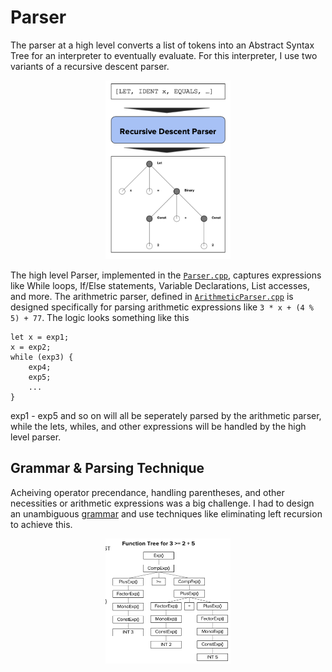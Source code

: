 # Parser

The parser at a high level converts a list of tokens into an Abstract Syntax Tree for an interpreter to eventually evaluate. For this interpreter, I use two variants of a recursive descent parser.

<p align="center">
    <img src="../images/parser.png" alt="drawing" width="200"/>
</p>

The high level Parser, implemented in the [`Parser.cpp`](../src/Parser.cpp), captures expressions like While loops, If/Else statements, Variable Declarations, List accesses, and more. The arithmetric parser, defined in [`ArithmeticParser.cpp`](../src/arithmetic_parser.cpp) is designed specifically for parsing arithmetic expressions like `3 * x + (4 % 5) + 77`.
The logic looks something like this

```
let x = exp1;
x = exp2;
while (exp3) {
    exp4;
    exp5;
    ...
}
```

exp1 - exp5 and so on will all be seperately parsed by the arithmetic parser, while the lets, whiles, and other expressions will be handled by the high level parser.

## Grammar & Parsing Technique

Acheiving operator precendance, handling parentheses, and other necessities or arithmetic expressions was a big challenge. I had to design an unambiguous [grammar](grammar.md) and use techniques like eliminating left recursion to achieve this.

<p align="center">
    <img src="../images/grammar_tree.png" alt="drawing" width="200"/>
</p>
